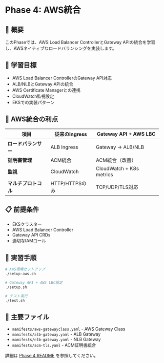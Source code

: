 # Phase 4: AWS統合

## 📖 概要

このPhaseでは、AWS Load Balancer ControllerとGateway APIの統合を学習し、AWSネイティブなロードバランシングを実装します。

## 🎯 学習目標

- AWS Load Balancer ControllerのGateway API対応
- ALB/NLBとGateway APIの統合
- AWS Certificate Managerとの連携
- CloudWatch監視設定
- EKSでの実装パターン

## 🔄 AWS統合の利点

| 項目 | 従来のIngress | Gateway API + AWS LBC |
|------|--------------|----------------------|
| **ロードバランサー** | ALB Ingress | Gateway → ALB/NLB |
| **証明書管理** | ACM統合 | ACM統合（改善） |
| **監視** | CloudWatch | CloudWatch + K8s metrics |
| **マルチプロトコル** | HTTP/HTTPSのみ | TCP/UDP/TLS対応 |

## 📋 前提条件

- EKSクラスター
- AWS Load Balancer Controller
- Gateway API CRDs
- 適切なIAMロール

## 🚀 実習手順

```bash
# AWS環境セットアップ
./setup-aws.sh

# Gateway API + AWS LBC設定
./setup.sh

# テスト実行
./test.sh
```

## 📁 主要ファイル

- `manifests/aws-gatewayclass.yaml` - AWS Gateway Class
- `manifests/alb-gateway.yaml` - ALB Gateway
- `manifests/nlb-gateway.yaml` - NLB Gateway
- `manifests/acm-tls.yaml` - ACM証明書統合

詳細は [Phase 4 README](./README.md) を参照してください。
